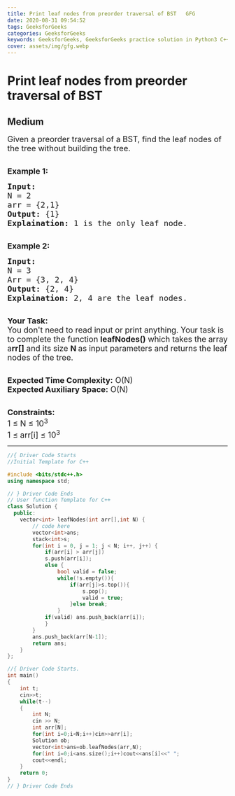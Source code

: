 ```yaml
---
title: Print leaf nodes from preorder traversal of BST   GFG
date: 2020-08-31 09:54:52
tags: GeeksforGeeks
categories: GeeksforGeeks
keywords: GeeksforGeeks, GeeksforGeeks practice solution in Python3 C++ Java, Print leaf nodes from preorder traversal of BST - GFG solution
cover: assets/img/gfg.webp
---
```



# Print leaf nodes from preorder traversal of BST
## Medium
<div class="problems_problem_content__Xm_eO"><p><span style="font-size:18px">Given a preorder traversal of a BST, find&nbsp;the leaf nodes of the tree without building the tree.</span></p>

<p><br>
<span style="font-size:18px"><strong>Example 1:</strong></span></p>

<pre><span style="font-size:18px"><strong>Input:</strong>
N = 2
arr = {2,1}
<strong>Output:</strong> {1}
<strong>Explaination:</strong> 1 is the only leaf node.
</span></pre>

<p><br>
<span style="font-size:18px"><strong>Example 2:</strong></span></p>

<pre><span style="font-size:18px"><strong>Input:</strong>
N = 3
Arr = {3, 2, 4}
<strong>Output:</strong> {2, 4}
<strong>Explaination:</strong> 2, 4 are the leaf nodes.</span></pre>

<p><br>
<span style="font-size:18px"><strong>Your Task:</strong><br>
You don't need to read input or print anything. Your task is to complete the function&nbsp;<strong>leafNodes()</strong>&nbsp;which takes the array a<strong>rr[]</strong> and its size <strong>N&nbsp;</strong>as input parameters&nbsp;and returns&nbsp;the leaf nodes of the tree.</span></p>

<p><br>
<span style="font-size:18px"><strong>Expected Time Complexity:</strong> O(N)<br>
<strong>Expected Auxiliary Space:</strong> O(N)</span></p>

<p><br>
<span style="font-size:18px"><strong>Constraints:</strong><br>
1 ≤ N ≤ 10<sup>3</sup><br>
1 ≤ arr[i]&nbsp;≤ 10<sup>3</sup></span></p>
</div>

---




```cpp
//{ Driver Code Starts
//Initial Template for C++

#include <bits/stdc++.h>
using namespace std;

// } Driver Code Ends
// User function Template for C++
class Solution {
  public:
    vector<int> leafNodes(int arr[],int N) {
        // code here
        vector<int>ans;
        stack<int>s;
        for(int i = 0, j = 1; j < N; i++, j++) {
            if(arr[i] > arr[j]) 
            s.push(arr[i]);
            else {
                bool valid = false;
                while(!s.empty()){
                    if(arr[j]>s.top()){
                        s.pop();
                        valid = true;
                    }else break;
                }
            if(valid) ans.push_back(arr[i]);
            }
        }
        ans.push_back(arr[N-1]);
        return ans;
    }
};

//{ Driver Code Starts.
int main()
{
    int t;
    cin>>t;
    while(t--)
    {
        int N;
        cin >> N;
        int arr[N];
        for(int i=0;i<N;i++)cin>>arr[i];
        Solution ob;
        vector<int>ans=ob.leafNodes(arr,N);
        for(int i=0;i<ans.size();i++)cout<<ans[i]<<" ";
        cout<<endl;
    }
    return 0;
}
// } Driver Code Ends
```
